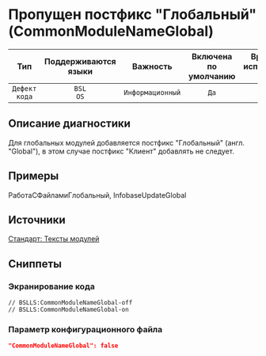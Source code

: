 # Пропущен постфикс "Глобальный" (CommonModuleNameGlobal)

| Тип | Поддерживаются<br/>языки | Важность | Включена<br/>по умолчанию | Время на<br/>исправление (мин) | Тэги |
| :-: | :-: | :-: | :-: | :-: | :-: |
| `Дефект кода` | `BSL`<br/>`OS` | `Информационный` | `Да` | `2` | `standard` |

<!-- Блоки выше заполняются автоматически, не трогать -->
## Описание диагностики
<!-- Описание диагностики заполняется вручную. Необходимо понятным языком описать смысл и схему работу -->

Для глобальных модулей добавляется постфикс "Глобальный" (англ. "Global"),
 в этом случае постфикс "Клиент" добавлять не следует.

## Примеры
<!-- В данном разделе приводятся примеры, на которые диагностика срабатывает, а также можно привести пример, как можно исправить ситуацию -->

РаботаСФайламиГлобальный, InfobaseUpdateGlobal
 
## Источники
<!-- Необходимо указывать ссылки на все источники, из которых почерпнута информация для создания диагностики -->
<!-- Примеры источников

* Источник: [Стандарт: Тексты модулей](https://its.1c.ru/db/v8std#content:456:hdoc)
* Полезная информаця: [Отказ от использования модальных окон](https://its.1c.ru/db/metod8dev#content:5272:hdoc)
* Источник: [Cognitive complexity, ver. 1.4](https://www.sonarsource.com/docs/CognitiveComplexity.pdf) -->

[Стандарт: Тексты модулей](https://its.1c.ru/db/v8std#content:469:hdoc:3.2.1)

## Сниппеты

<!-- Блоки ниже заполняются автоматически, не трогать -->
### Экранирование кода

```bsl
// BSLLS:CommonModuleNameGlobal-off
// BSLLS:CommonModuleNameGlobal-on
```

### Параметр конфигурационного файла

```json
"CommonModuleNameGlobal": false
```
